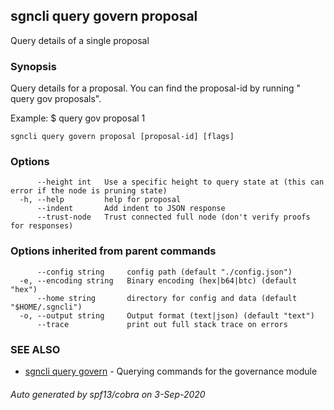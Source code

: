 ## sgncli query govern proposal

Query details of a single proposal

### Synopsis

Query details for a proposal. You can find the
proposal-id by running "<appcli> query gov proposals".

Example:
$ <appcli> query gov proposal 1

```
sgncli query govern proposal [proposal-id] [flags]
```

### Options

```
      --height int   Use a specific height to query state at (this can error if the node is pruning state)
  -h, --help         help for proposal
      --indent       Add indent to JSON response
      --trust-node   Trust connected full node (don't verify proofs for responses)
```

### Options inherited from parent commands

```
      --config string     config path (default "./config.json")
  -e, --encoding string   Binary encoding (hex|b64|btc) (default "hex")
      --home string       directory for config and data (default "$HOME/.sgncli")
  -o, --output string     Output format (text|json) (default "text")
      --trace             print out full stack trace on errors
```

### SEE ALSO

* [sgncli query govern](sgncli_query_govern.md)	 - Querying commands for the governance module

###### Auto generated by spf13/cobra on 3-Sep-2020
